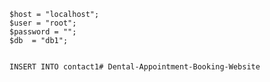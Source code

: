 
    $host = "localhost";
    $user = "root";
    $password = "";
    $db  = "db1";


    INSERT INTO contact1# Dental-Appointment-Booking-Website
